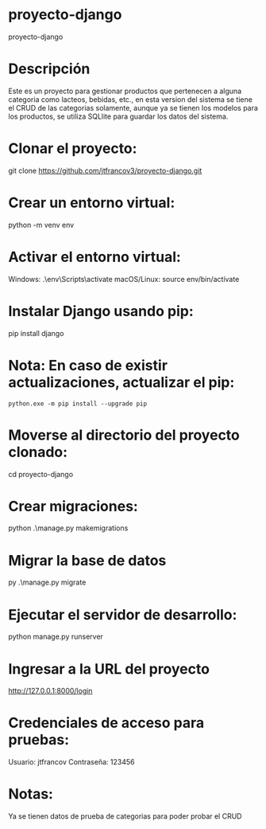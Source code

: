 # proyecto-django
proyecto-django

# Descripción
  Este es un proyecto para gestionar productos que pertenecen a alguna categoria como lacteos, bebidas, etc., en esta version del sistema se tiene el CRUD de las categorias solamente, aunque ya se tienen los modelos para los productos, se utiliza SQLlite para guardar los datos del sistema.

# Clonar el proyecto:
  git clone https://github.com/jtfrancov3/proyecto-django.git

# Crear un entorno virtual:
  python -m venv env

# Activar el entorno virtual:
  Windows: .\env\Scripts\activate
  macOS/Linux: source env/bin/actívate

# Instalar Django usando pip: 
  pip install django

  # Nota: En caso de existir actualizaciones, actualizar el pip:
	python.exe -m pip install --upgrade pip

# Moverse al directorio del proyecto clonado:
  cd proyecto-django

# Crear migraciones:
  python .\manage.py makemigrations

# Migrar la base de datos
  py .\manage.py migrate

# Ejecutar el servidor de desarrollo:
  python manage.py runserver

# Ingresar a la URL del proyecto
  http://127.0.0.1:8000/login

# Credenciales de acceso para pruebas:
  Usuario: jtfrancov
  Contraseña: 123456

# Notas:
  Ya se tienen datos de prueba de categorias para poder probar el CRUD